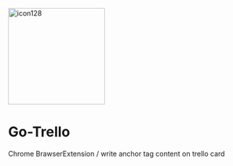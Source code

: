 <img width="197" alt="icon128" src="https://user-images.githubusercontent.com/36298285/74220440-f71eaa00-4cf2-11ea-83f8-e65ed45214c6.png" />

# Go-Trello

Chrome BrawserExtension / write anchor tag content on trello card
